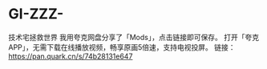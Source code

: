 # GI-ZZZ-
技术宅拯救世界
我用夸克网盘分享了「Mods」，点击链接即可保存。
打开「夸克APP」，无需下载在线播放视频，畅享原画5倍速，支持电视投屏。
链接：https://pan.quark.cn/s/74b28131e647
